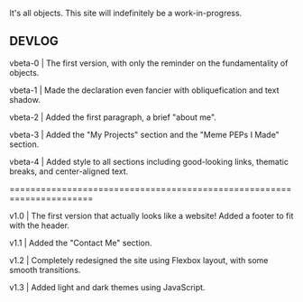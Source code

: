 It's all objects. This site will indefinitely be a work-in-progress.

## DEVLOG
vbeta-0 | The first version, with only the reminder on the fundamentality of objects.

vbeta-1 | Made the declaration even fancier with obliquefication and text shadow.

vbeta-2 | Added the first paragraph, a brief "about me".

vbeta-3 | Added the "My Projects" section and the "Meme PEPs I Made" section.

vbeta-4 | Added style to all sections including good-looking links, thematic breaks, and center-aligned text.

\======================================================================

v1.0 | The first version that actually looks like a website! Added a footer to fit with the header.

v1.1 | Added the "Contact Me" section.

v1.2 | Completely redesigned the site using Flexbox layout, with some smooth transitions.

v1.3 | Added light and dark themes using JavaScript.
